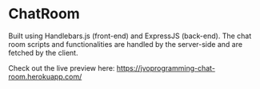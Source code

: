 # ChatRoom

Built using Handlebars.js (front-end) and ExpressJS (back-end). The chat room scripts and functionalities are handled by the server-side and are fetched by the client.

Check out the live preview here: https://jvoprogramming-chat-room.herokuapp.com/
